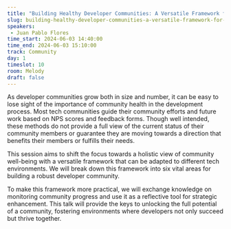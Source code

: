 ```yaml
---
title: "Building Healthy Developer Communities: A Versatile Framework for Success"
slug: building-healthy-developer-communities-a-versatile-framework-for-success
speakers:
 - Juan Pablo Flores
time_start: 2024-06-03 14:40:00
time_end: 2024-06-03 15:10:00
track: Community
day: 1
timeslot: 10
room: Melody
draft: false
---
```


As developer communities grow both in size and number, it can be easy to lose sight of the importance of community health in the development process. Most tech communities guide their community efforts and future work based on NPS scores and feedback forms. Though well intended, these methods do not provide a full view of the current status of their community members or guarantee they are moving towards a direction that benefits their members or fulfills their needs.
 
 
 
 This session aims to shift the focus towards a holistic view of community well-being with a versatile framework that can be adapted to different tech environments. We will break down this framework into six vital areas for building a robust developer community.
 
 
 
 To make this framework more practical, we will exchange knowledge on monitoring community progress and use it as a reflective tool for strategic enhancement. This talk will provide the keys to unlocking the full potential of a community, fostering environments where developers not only succeed but thrive together.